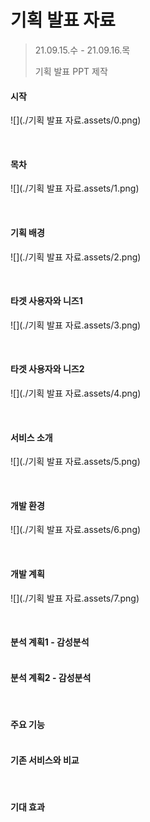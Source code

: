 # 기획 발표 자료

> 21.09.15.수 - 21.09.16.목
>
> 기획 발표 PPT 제작



#### 시작

![](./기획 발표 자료.assets/0.png)

<br>

#### 목차

![](./기획 발표 자료.assets/1.png)

<br>

#### 기획 배경

![](./기획 발표 자료.assets/2.png)

<br>

#### 타겟 사용자와 니즈1

![](./기획 발표 자료.assets/3.png)

<br>

#### 타겟 사용자와 니즈2

![](./기획 발표 자료.assets/4.png)

<br>

#### 서비스 소개

![](./기획 발표 자료.assets/5.png)

<br>

#### 개발 환경

![](./기획 발표 자료.assets/6.png)

<br>

#### 개발 계획

![](./기획 발표 자료.assets/7.png)

<br>

#### 분석 계획1 - 감성분석

#### <br>분석 계획2 - 감성분석

<br>

#### 주요 기능

#### <br>기존 서비스와 비교

<br>

#### 기대 효과